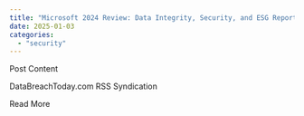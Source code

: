 ```yaml
---
title: "Microsoft 2024 Review: Data Integrity, Security, and ESG Reporting in Focus | Live Webinar"
date: 2025-01-03
categories: 
  - "security"
---
```


Post Content

​DataBreachToday.com RSS Syndication

​Read More
